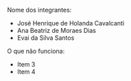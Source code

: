 
Nome dos integrantes: 
- José Henrique de Holanda Cavalcanti
- Ana Beatriz de Moraes Dias
- Evai da Silva Santos



O que não funciona: 
- Item 3
- Item 4
